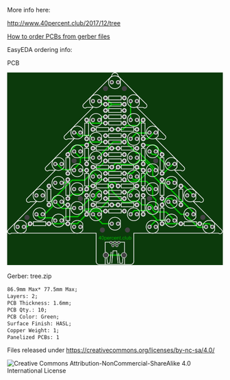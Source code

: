 More info here:

http://www.40percent.club/2017/12/tree

[How to order PCBs from gerber files](http://www.40percent.club/2017/03/ordering-pcb.html)

EasyEDA ordering info:

PCB

![tree](tree.png)

Gerber: tree.zip


    86.9mm Max* 77.5mm Max;
    Layers: 2;
    PCB Thickness: 1.6mm;
    PCB Qty.: 10;
    PCB Color: Green;
    Surface Finish: HASL;
    Copper Weight: 1;
    Panelized PCBs: 1


Files released under https://creativecommons.org/licenses/by-nc-sa/4.0/

![Creative Commons Attribution-NonCommercial-ShareAlike 4.0 International License](https://i.creativecommons.org/l/by-nc-sa/4.0/88x31.png)

